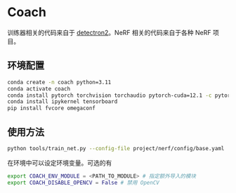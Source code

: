 # Coach

训练器相关的代码来自于 [detectron2](https://github.com/facebookresearch/detectron2.git)。NeRF 相关的代码来自于各种 NeRF 项目。

## 环境配置

```bash
conda create -n coach python=3.11
conda activate coach
conda install pytorch torchvision torchaudio pytorch-cuda=12.1 -c pytorch -c nvidia
conda install ipykernel tensorboard
pip install fvcore omegaconf
```

## 使用方法

```bash
python tools/train_net.py --config-file project/nerf/config/base.yaml
```

在环境中可以设定环境变量。可选的有

```bash
export COACH_ENV_MODULE = <PATH_TO_MODULE> # 指定额外导入的模块
export COACH_DISABLE_OPENCV = False # 禁用 OpenCV
```
